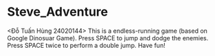 # Steve_Adventure
<Đỗ Tuấn Hùng 24020144>
This is a endless-running game (based on Google Dinosuar Game). Press SPACE to jump and dodge the enemies. Press SPACE twice to perform a double jump. 
Have fun!
